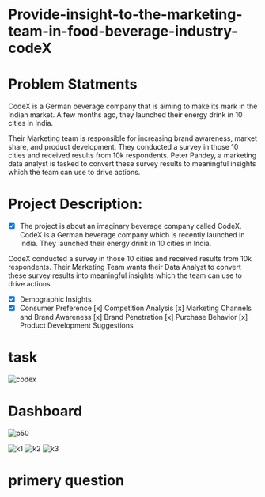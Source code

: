 # Provide-insight-to-the-marketing-team-in-food-beverage-industry-codeX
# Problem Statments
CodeX is a German beverage company that is aiming to make its mark in the Indian market. A few months ago, they launched their energy drink in 10 cities in India.

Their Marketing team is responsible for increasing brand awareness, market share, and product development. They conducted a survey in those 10 cities and received results from 10k respondents. Peter Pandey, a marketing data analyst is tasked to convert these survey results to meaningful insights which the team can use to drive actions.

# Project Description:
-[x] The project is about an imaginary beverage company called CodeX.
CodeX is a German beverage company which is recently launched in India. They launched their energy drink in 10 cities in India.

CodeX conducted a survey in those 10 cities and received results from 10k respondents.
Their Marketing Team wants their Data Analyst to convert these survey results into meaningful insights which the team can use to drive actions
-[x] Demographic Insights
-[x] Consumer Preference
[x] Competition Analysis
[x] Marketing Channels and Brand Awareness
[x] Brand Penetration
[x] Purchase Behavior
[x] Product Development Suggestions
# task
![codex](https://github.com/praveenmvishwa/Provide-insight-to-the-marketing-team-in-food-beverage-industry-codeX/assets/97948603/5e8b18db-a9c2-4977-b39a-f4c2a3d27634)
# Dashboard
![p50](https://github.com/praveenmvishwa/Provide-insight-to-the-marketing-team-in-food-beverage-industry-codeX/assets/97948603/c18e8b42-8577-4628-9636-a3a4e3ae92b0)

![k1](https://github.com/praveenmvishwa/Provide-insight-to-the-marketing-team-in-food-beverage-industry-codeX/assets/97948603/c79bd97d-7315-432f-abb0-0507ea5599a3)
![k2](https://github.com/praveenmvishwa/Provide-insight-to-the-marketing-team-in-food-beverage-industry-codeX/assets/97948603/80d178e5-9247-43cf-8247-70ced4a60db0)
![k3](https://github.com/praveenmvishwa/Provide-insight-to-the-marketing-team-in-food-beverage-industry-codeX/assets/97948603/7ca26cf1-1589-490d-ae2f-d6d2c03e488f)


# primery question



